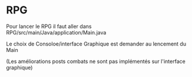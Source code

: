 # RPG
Pour lancer le RPG il faut aller dans RPG/src/main/Java/application/Main.java

Le choix de Consoloe/interface Graphique est demander au lencement du Main

(Les améliorations posts combats ne sont pas implémentés sur l'interface graphique)
